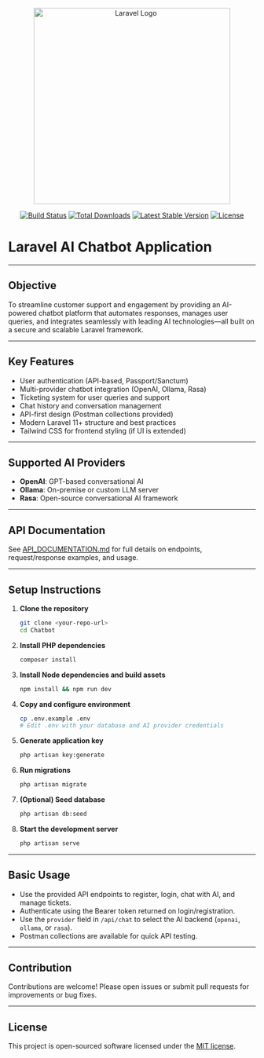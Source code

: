 <p align="center"><a href="https://laravel.com" target="_blank"><img src="https://raw.githubusercontent.com/laravel/art/master/logo-lockup/5%20SVG/2%20CMYK/1%20Full%20Color/laravel-logolockup-cmyk-red.svg" width="400" alt="Laravel Logo"></a></p>

<p align="center">
<a href="https://github.com/laravel/framework/actions"><img src="https://github.com/laravel/framework/workflows/tests/badge.svg" alt="Build Status"></a>
<a href="https://packagist.org/packages/laravel/framework"><img src="https://img.shields.io/packagist/dt/laravel/framework" alt="Total Downloads"></a>
<a href="https://packagist.org/packages/laravel/framework"><img src="https://img.shields.io/packagist/v/laravel/framework" alt="Latest Stable Version"></a>
<a href="https://packagist.org/packages/laravel/framework"><img src="https://img.shields.io/packagist/l/laravel/framework" alt="License"></a>
</p>

# Laravel AI Chatbot Application

---

## Objective

To streamline customer support and engagement by providing an AI-powered chatbot platform that automates responses, manages user queries, and integrates seamlessly with leading AI technologies—all built on a secure and scalable Laravel framework.

---

## Key Features

-   User authentication (API-based, Passport/Sanctum)
-   Multi-provider chatbot integration (OpenAI, Ollama, Rasa)
-   Ticketing system for user queries and support
-   Chat history and conversation management
-   API-first design (Postman collections provided)
-   Modern Laravel 11+ structure and best practices
-   Tailwind CSS for frontend styling (if UI is extended)

---

## Supported AI Providers

-   **OpenAI**: GPT-based conversational AI
-   **Ollama**: On-premise or custom LLM server
-   **Rasa**: Open-source conversational AI framework

---

## API Documentation

See [API_DOCUMENTATION.md](./API_DOCUMENTATION.md) for full details on endpoints, request/response examples, and usage.

---

## Setup Instructions

1. **Clone the repository**
    ```bash
    git clone <your-repo-url>
    cd Chatbot
    ```
2. **Install PHP dependencies**
    ```bash
    composer install
    ```
3. **Install Node dependencies and build assets**
    ```bash
    npm install && npm run dev
    ```
4. **Copy and configure environment**
    ```bash
    cp .env.example .env
    # Edit .env with your database and AI provider credentials
    ```
5. **Generate application key**
    ```bash
    php artisan key:generate
    ```
6. **Run migrations**
    ```bash
    php artisan migrate
    ```
7. **(Optional) Seed database**
    ```bash
    php artisan db:seed
    ```
8. **Start the development server**
    ```bash
    php artisan serve
    ```

---

## Basic Usage

-   Use the provided API endpoints to register, login, chat with AI, and manage tickets.
-   Authenticate using the Bearer token returned on login/registration.
-   Use the `provider` field in `/api/chat` to select the AI backend (`openai`, `ollama`, or `rasa`).
-   Postman collections are available for quick API testing.

---

## Contribution

Contributions are welcome! Please open issues or submit pull requests for improvements or bug fixes.

---

## License

This project is open-sourced software licensed under the [MIT license](https://opensource.org/licenses/MIT).
